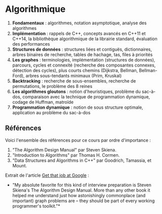 # Algorithmique

1. **Fondamentaux** : algorithmes, notation asymptotique, analyse des algorithmes
1. **Implémentation** : rappels de C++, concepts avancés en C++11 et C++14, la bibliothèque algorithmique de la librairie standard, évaluation des performances
1. **Structures de données** : structures liées et contiguës, dictionnaires, arbres binaires de recherche, tables de hachage, tas, files à priorités
1. **Les graphes** : terminologies, implémentation (structures de données), parcours, cycles et connexité (recherche des composantes connexes, détection des cycles), plus courts chemins (Dijkstra, Bellman, Bellman-Ford), arbres sous-tendants minimaux (Prim, Kruskal)
1. **Backtracking** : recherche de sous-ensembles, recherche de permutations, le problème des 8 reines
1. **Les algorithmes gloutons** : notion d'heuristiques, problème du sac-à-dos, comparaison avec la technique de programmation dynamique, codage de Huffman, matroïde
1. **Programmation dynamique** : notion de sous structure optimale, application au problème du sac-à-dos

## Références

Voici l'ensemble des références pour ce cours par ordre d'importance :

1. "The Algorithm Design Manual" par Steven Skiena.
1. "Introduction to Algorithms" par Thomas H. Cormen.
1. "Data Structures and Algorithms in C++" par Goodrich, Tamassia, et Mount.

Extrait de l'article [Get that job at Google](http://steve-yegge.blogspot.fr/2008/03/get-that-job-at-google.html) :

* "My absolute favorite for this kind of interview preparation is Steven Skiena's The Algorithm Design Manual. More than any other book it helped me understand just how astonishingly commonplace (and important) graph problems are – they should be part of every working programmer's toolkit."*
